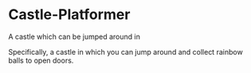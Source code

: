 # Castle-Platformer
A castle which can be jumped around in

Specifically, a castle in which you can jump around and collect rainbow balls to open doors.
